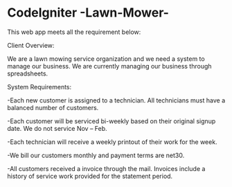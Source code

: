 CodeIgniter -Lawn-Mower-
==============

This web app meets all the requirement below:

Client Overview:

We are a lawn mowing service organization and we need a system to manage our business. We are currently managing our business through spreadsheets.

System Requirements:

-Each new customer is assigned to a technician. All technicians must have a balanced number of customers.

-Each customer will be serviced bi-weekly based on their original signup date. We do not service Nov – Feb.

-Each technician will receive a weekly printout of their work for the week.

-We bill our customers monthly and payment terms are net30.

-All customers received a invoice through the mail. Invoices include a history of service work provided for the statement period.
